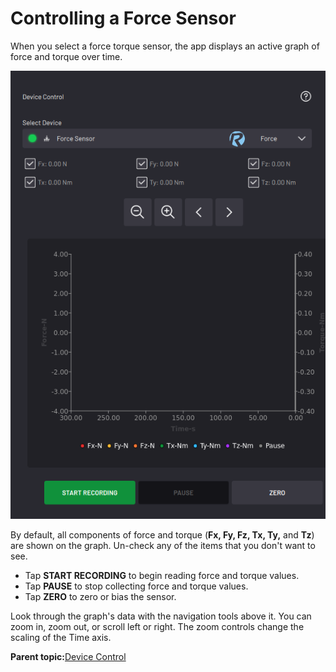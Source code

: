 # Controlling a Force Sensor

When you select a force torque sensor, the app displays an active graph of force and torque over time.

![](../Images/DeviceControls/ForceSensor.png)

By default, all components of force and torque \(**Fx, Fy, Fz, Tx, Ty,** and **Tz**\) are shown on the graph. Un-check any of the items that you don't want to see.

-   Tap **START RECORDING** to begin reading force and torque values.
-   Tap **PAUSE** to stop collecting force and torque values.
-   Tap **ZERO** to zero or bias the sensor.

Look through the graph's data with the navigation tools above it. You can zoom in, zoom out, or scroll left or right. The zoom controls change the scaling of the Time axis.

**Parent topic:**[Device Control](../DeviceControls/DeviceControlOverview.md)

